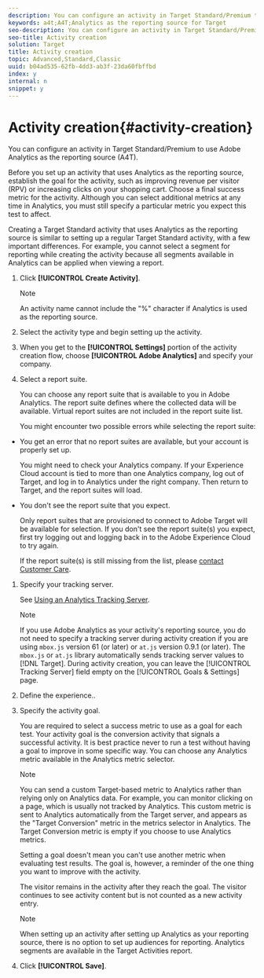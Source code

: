 ```yaml
---
description: You can configure an activity in Target Standard/Premium to use Adobe Analytics as the reporting source (A4T).
keywords: a4t;A4T;Analytics as the reporting source for Target
seo-description: You can configure an activity in Target Standard/Premium to use Adobe Analytics as the reporting source (A4T).
seo-title: Activity creation
solution: Target
title: Activity creation
topic: Advanced,Standard,Classic
uuid: b04ad535-62fb-4dd3-ab3f-23da60fbffbd
index: y
internal: n
snippet: y
---
```


# Activity creation{#activity-creation}

You can configure an activity in Target Standard/Premium to use Adobe Analytics as the reporting source (A4T).

Before you set up an activity that uses Analytics as the reporting source, establish the goal for the activity, such as improving revenue per visitor (RPV) or increasing clicks on your shopping cart. Choose a final success metric for the activity. Although you can select additional metrics at any time in Analytics, you must still specify a particular metric you expect this test to affect.

Creating a Target Standard activity that uses Analytics as the reporting source is similar to setting up a regular Target Standard activity, with a few important differences. For example, you cannot select a segment for reporting while creating the activity because all segments available in Analytics can be applied when viewing a report. 

1. Click **[!UICONTROL Create Activity]**.

   >[!NOTE]
   >
   >An activity name cannot include the "%" character if Analytics is used as the reporting source.

1. Select the activity type and begin setting up the activity.
1. When you get to the **[!UICONTROL Settings]** portion of the activity creation flow, choose **[!UICONTROL Adobe Analytics]** and specify your company.
1. Select a report suite.

   You can choose any report suite that is available to you in Adobe Analytics. The report suite defines where the collected data will be available. Virtual report suites are not included in the report suite list.

   You might encounter two possible errors while selecting the report suite:

* You get an error that no report suites are available, but your account is properly set up.

  You might need to check your Analytics company. If your Experience Cloud account is tied to more than one Analytics company, log out of Target, and log in to Analytics under the right company. Then return to Target, and the report suites will load. 

* You don't see the report suite that you expect.

  Only report suites that are provisioned to connect to Adobe Target will be available for selection. If you don't see the report suite(s) you expect, first try logging out and logging back in to the Adobe Experience Cloud to try again.

   If the report suite(s) is still missing from the list, please [contact Customer Care](../../cmp-resources-and-contact-information.md#reference_ACA3391A00EF467B87930A450050077C). 
1. Specify your tracking server.

   See [Using an Analytics Tracking Server](../../c-integrating-target-with-mac/a4t/t-analytics-tracking-server.md#task_72077BA7E93C4A65A715A18F32228823).

   >[!NOTE]
   >
   >If you use Adobe Analytics as your activity's reporting source, you do not need to specify a tracking server during activity creation if you are using `mbox.js` version 61 (or later) or `at.js` version 0.9.1 (or later). The `mbox.js` or `at.js` library automatically sends tracking server values to [!DNL Target]. During activity creation, you can leave the [!UICONTROL Tracking Server] field empty on the [!UICONTROL Goals & Settings] page.

1. Define the experience..
1. Specify the activity goal.

   You are required to select a success metric to use as a goal for each test. Your activity goal is the conversion activity that signals a successful activity. It is best practice never to run a test without having a goal to improve in some specific way. You can choose any Analytics metric available in the Analytics metric selector.

   >[!NOTE]
   >
   >You can send a custom Target-based metric to Analytics rather than relying only on Analytics data. For example, you can monitor clicking on a page, which is usually not tracked by Analytics. This custom metric is sent to Analytics automatically from the Target server, and appears as the "Target Conversion" metric in the metrics selector in Analytics. The Target Conversion metric is empty if you choose to use Analytics metrics.

   Setting a goal doesn't mean you can't use another metric when evaluating test results. The goal is, however, a reminder of the one thing you want to improve with the activity.

   The visitor remains in the activity after they reach the goal. The visitor continues to see activity content but is not counted as a new activity entry.

   >[!NOTE]
   >
   >When setting up an activity after setting up Analytics as your reporting source, there is no option to set up audiences for reporting. Analytics segments are available in the Target Activities report.

1. Click **[!UICONTROL Save]**.

